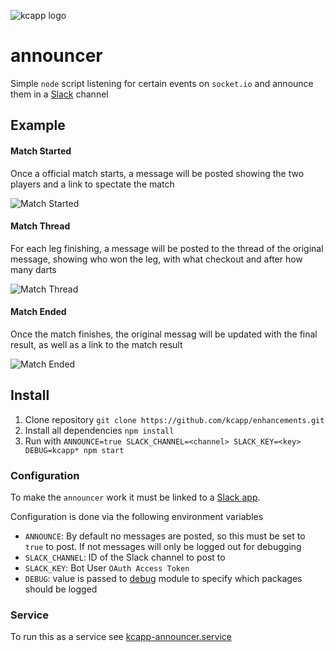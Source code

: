 ![kcapp logo](https://raw.githubusercontent.com/kcapp/frontend/master/public/images/logo.png)
# announcer
Simple `node` script listening for certain events on `socket.io` and announce them in a [Slack](https://slack.com/) channel



## Example
#### Match Started
Once a official match starts, a message will be posted showing the two players and a link to spectate the match

![Match Started](https://raw.githubusercontent.com/wiki/kcapp/frontend/images/announcer/announcer_started.png)

#### Match Thread
For each leg finishing, a message will be posted to the thread of the original message, showing who won the leg, with what checkout and after how many darts

![Match Thread](https://raw.githubusercontent.com/wiki/kcapp/frontend/images/announcer/announter_thread.png)

#### Match Ended
Once the match finishes, the original messag will be updated with the final result, as well as a link to the match result

![Match Ended](https://raw.githubusercontent.com/wiki/kcapp/frontend/images/announcer/announter_result.png)

## Install
1. Clone repository `git clone https://github.com/kcapp/enhancements.git`
2. Install all dependencies `npm install`
3. Run with `ANNOUNCE=true SLACK_CHANNEL=<channel> SLACK_KEY=<key> DEBUG=kcapp* npm start`

### Configuration
To make the `announcer` work it must be linked to a [Slack app](https://api.slack.com/).

Configuration is done via the following environment variables
* `ANNOUNCE`: By default no messages are posted, so this must be set to `true` to post. If not messages will only be logged out for debugging
* `SLACK_CHANNEL`: ID of the Slack channel to post to
* `SLACK_KEY`: Bot User `OAuth Access Token`
* `DEBUG`: value is passed to [debug](https://github.com/visionmedia/debug) module to specify which packages should be logged

### Service
To run this as a service see [kcapp-announcer.service](https://github.com/kcapp/services/blob/master/kcapp-announcer.service)